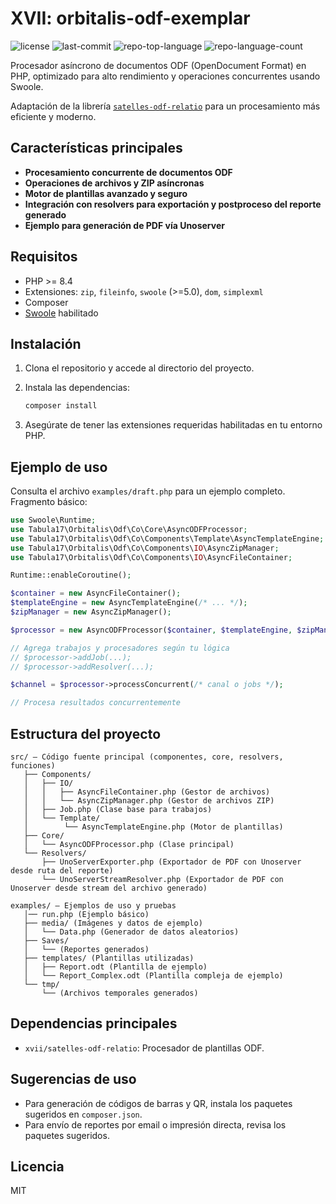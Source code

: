 # XVII: orbitalis-odf-exemplar
<p>
	<img src="https://img.shields.io/github/license/Tabula17/orbitalis-odf-exemplar?style=default&logo=opensourceinitiative&logoColor=white&color=2141ec" alt="license">
	<img src="https://img.shields.io/github/last-commit/Tabula17/orbitalis-odf-exemplar?style=default&logo=git&logoColor=white&color=2141ec" alt="last-commit">
	<img src="https://img.shields.io/github/languages/top/Tabula17/orbitalis-odf-exemplar?style=default&color=2141ec" alt="repo-top-language">
	<img src="https://img.shields.io/github/languages/count/Tabula17/orbitalis-odf-exemplar?style=default&color=2141ec" alt="repo-language-count">
</p>

Procesador asíncrono de documentos ODF (OpenDocument Format) en PHP, optimizado para alto rendimiento y operaciones concurrentes usando Swoole.

Adaptación de la librería [`satelles-odf-relatio`](https://github.com/Tabula17/stelles-odf-relatio) para un procesamiento más eficiente y moderno.

## Características principales

- **Procesamiento concurrente de documentos ODF**
- **Operaciones de archivos y ZIP asíncronas**
- **Motor de plantillas avanzado y seguro**
- **Integración con resolvers para exportación y postproceso del reporte generado**
- **Ejemplo para generación de PDF vía Unoserver**

## Requisitos

- PHP >= 8.4
- Extensiones: `zip`, `fileinfo`, `swoole` (>=5.0), `dom`, `simplexml`
- Composer
- [Swoole](https://www.swoole.com/) habilitado

## Instalación

1. Clona el repositorio y accede al directorio del proyecto.
2. Instala las dependencias:

   ```bash
   composer install
   ```

3. Asegúrate de tener las extensiones requeridas habilitadas en tu entorno PHP.

## Ejemplo de uso

Consulta el archivo `examples/draft.php` para un ejemplo completo. Fragmento básico:

```php
use Swoole\Runtime;
use Tabula17\Orbitalis\Odf\Co\Core\AsyncODFProcessor;
use Tabula17\Orbitalis\Odf\Co\Components\Template\AsyncTemplateEngine;
use Tabula17\Orbitalis\Odf\Co\Components\IO\AsyncZipManager;
use Tabula17\Orbitalis\Odf\Co\Components\IO\AsyncFileContainer;

Runtime::enableCoroutine();

$container = new AsyncFileContainer();
$templateEngine = new AsyncTemplateEngine(/* ... */);
$zipManager = new AsyncZipManager();

$processor = new AsyncODFProcessor($container, $templateEngine, $zipManager);

// Agrega trabajos y procesadores según tu lógica
// $processor->addJob(...);
// $processor->addResolver(...);

$channel = $processor->processConcurrent(/* canal o jobs */);

// Procesa resultados concurrentemente
```

## Estructura del proyecto

```
src/ — Código fuente principal (componentes, core, resolvers, funciones)
   ├── Components/
   │   ├── IO/
   │   │   ├── AsyncFileContainer.php (Gestor de archivos)
   │   │   └── AsyncZipManager.php (Gestor de archivos ZIP)
   │   ├── Job.php (Clase base para trabajos)
   │   └── Template/
   │        └── AsyncTemplateEngine.php (Motor de plantillas)
   ├── Core/
   │   └── AsyncODFProcessor.php (Clase principal)
   └── Resolvers/
       ├── UnoServerExporter.php (Exportador de PDF con Unoserver desde ruta del reporte)
       └── UnoServerStreamResolver.php (Exportador de PDF con Unoserver desde stream del archivo generado)

examples/ — Ejemplos de uso y pruebas
   │── run.php (Ejemplo básico)
   ├── media/ (Imágenes y datos de ejemplo)
   │   └── Data.php (Generador de datos aleatorios)
   ├── Saves/ 
   │   └── (Reportes generados)
   ├── templates/ (Plantillas utilizadas)
   │   ├── Report.odt (Plantilla de ejemplo)
   │   └── Report_Complex.odt (Plantilla compleja de ejemplo)
   └── tmp/ 
       └── (Archivos temporales generados)

```

## Dependencias principales

- `xvii/satelles-odf-relatio`: Procesador de plantillas ODF.

## Sugerencias de uso

- Para generación de códigos de barras y QR, instala los paquetes sugeridos en `composer.json`.
- Para envío de reportes por email o impresión directa, revisa los paquetes sugeridos.

## Licencia

MIT